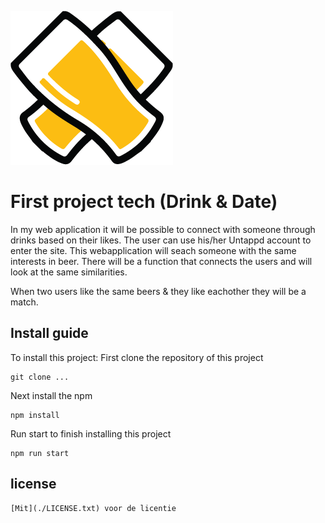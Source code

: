 ![Logo](./static/logo.png)
# First project tech (Drink & Date)
In my web application it will be possible to connect with someone through drinks based on their likes.
The user can use his/her Untappd account to enter the site. This webapplication will seach someone with the same interests in beer.
There will be a function that connects the users and will look at the same similarities.

When two users like the same beers & they like eachother they will be a match.

## Install guide
To install this project:
First clone the repository of this project
```
git clone ...
```

Next install the npm
```
npm install
```

Run start to finish installing this project
```
npm run start
```

## license
```
[Mit](./LICENSE.txt) voor de licentie
```

